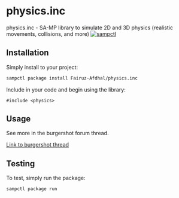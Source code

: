 # physics.inc

physics.inc - SA-MP library to simulate 2D and 3D physics (realistic movements, collisions, and more)
[![sampctl](https://img.shields.io/badge/sampctl-physics.inc-2f2f2f.svg?style=for-the-badge)](https://github.com/Fairuz-Afdhal/physics.inc)

## Installation

Simply install to your project:

```bash
sampctl package install Fairuz-Afdhal/physics.inc
```

Include in your code and begin using the library:

```pawn
#include <physics>
```

## Usage
See more in the burgershot forum thread.

[Link to burgershot thread](https://www.burgershot.gg/showthread.php?tid=641)

## Testing


To test, simply run the package:

```bash
sampctl package run
```
